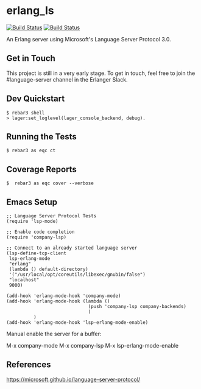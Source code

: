 erlang_ls
=====

[![Build Status](https://travis-ci.org/erlang-ls/erlang_ls.svg?branch=master)](https://travis-ci.org/erlang-ls/erlang_ls)
[![Build Status](http://quickcheck-ci.com/p/erlang-ls/erlang_ls.svg)](http://quickcheck-ci.com/p/erlang-ls/erlang_ls)

An Erlang server using Microsoft's Language Server Protocol 3.0.

Get in Touch
----

This project is still in a very early stage. To get
in touch, feel free to join the #language-server channel in the
Erlanger Slack.

Dev Quickstart
-----

    $ rebar3 shell
    > lager:set_loglevel(lager_console_backend, debug).

Running the Tests
-----

    $ rebar3 as eqc ct

Coverage Reports
-----

    $  rebar3 as eqc cover --verbose

Emacs Setup
-----

    ;; Language Server Protocol Tests
    (require 'lsp-mode)

    ;; Enable code completion
    (require 'company-lsp)

    ;; Connect to an already started language server
    (lsp-define-tcp-client
     lsp-erlang-mode
     "erlang"
     (lambda () default-directory)
     '("/usr/local/opt/coreutils/libexec/gnubin/false")
     "localhost"
     9000)

    (add-hook 'erlang-mode-hook 'company-mode)
    (add-hook 'erlang-mode-hook (lambda ()
                                  (push 'company-lsp company-backends)
                                  )
              )
    (add-hook 'erlang-mode-hook 'lsp-erlang-mode-enable)

Manual enable the server for a buffer:

M-x company-mode
M-x company-lsp
M-x lsp-erlang-mode-enable

References
-----

https://microsoft.github.io/language-server-protocol/
